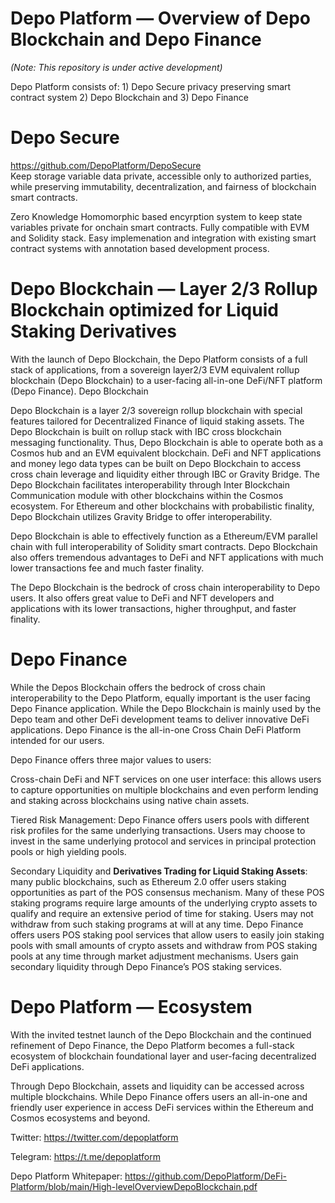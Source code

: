 # Depo Platform — Overview of Depo Blockchain and Depo Finance

*(Note: This repository is under active development)*

Depo Platform consists of: 1) Depo Secure privacy preserving smart contract system 2) Depo Blockchain and 3) Depo Finance 

# Depo Secure 
https://github.com/DepoPlatform/DepoSecure  
Keep storage variable data private, accessible only to authorized parties, while preserving immutability, decentralization, and fairness of blockchain smart contracts.


Zero Knowledge Homomorphic based encyrption system to keep state variables private for onchain smart contracts. Fully compatible with EVM and Solidity stack. Easy implemenation and integration with existing smart contract systems with annotation based development process. 


# Depo Blockchain — Layer 2/3 Rollup Blockchain optimized for Liquid Staking Derivatives

With the launch of Depo Blockchain, the Depo Platform consists of a full stack of applications, from a sovereign layer2/3 EVM equivalent rollup blockchain (Depo Blockchain) to a user-facing all-in-one DeFi/NFT platform (Depo Finance).
Depo Blockchain

Depo Blockchain is a layer 2/3 sovereign rollup blockchain with special features tailored for Decentralized Finance of liquid staking assets. The Depo Blockchain is built on rollup stack with IBC cross blockchain messaging functionality. Thus, Depo Blockchain is able to operate both as a Cosmos hub and an EVM equivalent blockchain.
DeFi and NFT applications and money lego data types can be built on Depo Blockchain to access cross chain leverage and liquidity either through IBC or Gravity Bridge. The Depo Blockchain facilitates interoperability through Inter Blockchain Communication module with other blockchains within the Cosmos ecosystem. For Ethereum and other blockchains with probabilistic finality, Depo Blockchain utilizes Gravity Bridge to offer interoperability.

Depo Blockchain is able to effectively function as a Ethereum/EVM parallel chain with full interoperability of Solidity smart contracts. Depo Blockchain also offers tremendous advantages to DeFi and NFT applications with much lower transactions fee and much faster finality.

The Depo Blockchain is the bedrock of cross chain interoperability to Depo users. It also offers great value to DeFi and NFT developers and applications with its lower transactions, higher throughput, and faster finality.

# Depo Finance

While the Depos Blockchain offers the bedrock of cross chain interoperability to the Depo Platform, equally important is the user facing Depo Finance application. While the Depo Blockchain is mainly used by the Depo team and other DeFi development teams to deliver innovative DeFi applications. Depo Finance is the all-in-one Cross Chain DeFi Platform intended for our users.

Depo Finance offers three major values to users:

Cross-chain DeFi and NFT services on one user interface: this allows users to capture opportunities on multiple blockchains and even perform lending and staking across blockchains using native chain assets.

Tiered Risk Management: Depo Finance offers users pools with different risk profiles for the same underlying transactions. Users may choose to invest in the same underlying protocol and services in principal protection pools or high yielding pools.

Secondary Liquidity and **Derivatives Trading for Liquid Staking Assets**: many public blockchains, such as Ethereum 2.0 offer users staking opportunities as part of the POS consensus mechanism. Many of these POS staking programs require large amounts of the underlying crypto assets to qualify and require an extensive period of time for staking. Users may not withdraw from such staking programs at will at any time. Depo Finance offers users POS staking pool services that allow users to easily join staking pools with small amounts of crypto assets and withdraw from POS staking pools at any time through market adjustment mechanisms. Users gain secondary liquidity through Depo Finance’s POS staking services.

# Depo Platform — Ecosystem

With the invited testnet launch of the Depo Blockchain and the continued refinement of Depo Finance, the Depo Platform becomes a full-stack ecosystem of blockchain foundational layer and user-facing decentralized DeFi applications.

Through Depo Blockchain, assets and liquidity can be accessed across multiple blockchains. While Depo Finance offers users an all-in-one and friendly user experience in access DeFi services within the Ethereum and Cosmos ecosystems and beyond.

Twitter: https://twitter.com/depoplatform

Telegram: https://t.me/depoplatform

Depo Platform Whitepaper:  https://github.com/DepoPlatform/DeFi-Platform/blob/main/High-levelOverviewDepoBlockchain.pdf

